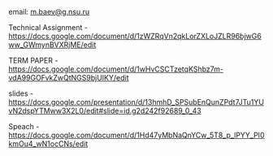 
email: m.baev@g.nsu.ru

Technical Assignment - https://docs.google.com/document/d/1zWZRqVn2qkLorZXLoJZLR96bjwG6ww_GWmynBVXRjME/edit

TERM PAPER - https://docs.google.com/document/d/1wHvCSCTzetqKShbz7m-vdA99GOFvkZwQtNGS9bjUIKY/edit

slides - https://docs.google.com/presentation/d/13hmhD_SPSubEnQunZPdt7JTu1YUvN2dspYTMww3X2L0/edit#slide=id.g2d242f92689_0_43

Speach - https://docs.google.com/document/d/1Hd47yMbNaQnYCw_5T8_p_lPYY_PI0kmOu4_wN1ocCNs/edit
